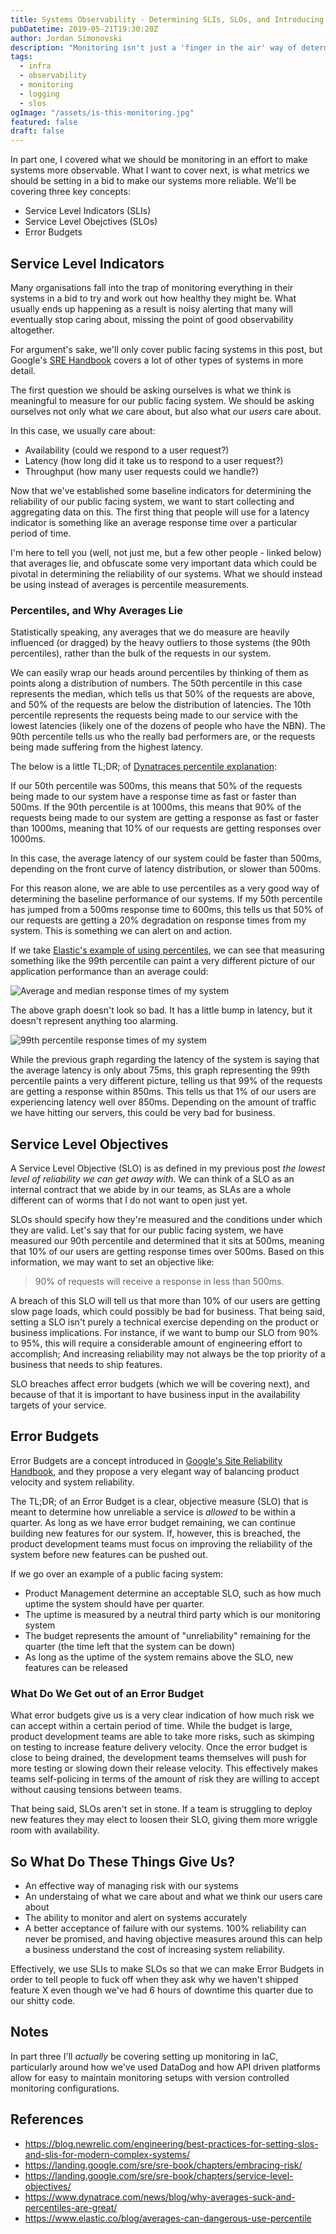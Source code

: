 ```yaml
---
title: Systems Observability - Determining SLIs, SLOs, and Introducing Error Budgets
pubDatetime: 2019-05-21T19:30:20Z
author: Jordan Simonovski
description: "Monitoring isn't just a 'finger in the air' way of determining the health of our applications. It also needs to be an actionable indicator of the reliability of our systems."
tags:
  - infra
  - observability
  - monitoring
  - logging
  - slos
ogImage: "/assets/is-this-monitoring.jpg"
featured: false
draft: false
---
```


In part one, I covered what we should be monitoring in an effort to make systems more observable. What I want to cover next, is what metrics we should be setting in a bid to make our systems more reliable.
We'll be covering three key concepts:

- Service Level Indicators (SLIs)
- Service Level Obejctives (SLOs)
- Error Budgets 
  
## Service Level Indicators

Many organisations fall into the trap of monitoring everything in their systems in a bid to try and work out how healthy they might be. What usually ends up happening as a result is noisy alerting that many will eventually stop caring about, missing the point of good observability altogether.

For argument's sake, we'll only cover public facing systems in this post, but Google's [SRE Handbook](https://landing.google.com/sre/sre-book/chapters/service-level-objectives/) covers a lot of other types of systems in more detail.

The first question we should be asking ourselves is what we think is meaningful to measure for our public facing system. We should be asking ourselves not only what _we_ care about, but also what our _users_ care about.

In this case, we usually care about:

- Availability (could we respond to a user request?)
- Latency (how long did it take us to respond to a user request?)
- Throughput (how many user requests could we handle?)

Now that we've established some baseline indicators for determining the reliability of our public facing system, we want to start collecting and aggregating data on this. The first thing that people will use for a latency indicator is something like an average response time over a particular period of time.

I'm here to tell you (well, not just me, but a few other people - linked below) that averages lie, and obfuscate some very important data which could be pivotal in determining the reliability of our systems.
What we should instead be using instead of averages is percentile measurements.

### Percentiles, and Why Averages Lie

Statistically speaking, any averages that we do measure are heavily influenced (or dragged) by the heavy outliers to those systems (the 90th percentiles), rather than the bulk of the requests in our system.

We can easily wrap our heads around percentiles by thinking of them as points along a distribution of numbers. The 50th percentile in this case represents the median, which tells us that 50% of the requests are above, and 50% of the requests are below the distribution of latencies. 
The 10th percentile represents the requests being made to our service with the lowest latencies (likely one of the dozens of people who have the NBN).
The 90th percentile tells us who the really bad performers are, or the requests being made suffering from the highest latency. 

The below is a little TL;DR; of [Dynatraces percentile explanation](https://www.dynatrace.com/news/blog/why-averages-suck-and-percentiles-are-great/):

If our 50th percentile was 500ms, this means that 50% of the requests being made to our system have a response time as fast or faster than 500ms.
If the 90th percentile is at 1000ms, this means that 90% of the requests being made to our system are getting a response as fast or faster than 1000ms, meaning that 10% of our requests are getting responses over 1000ms.

In this case, the average latency of our system could be faster than 500ms, depending on the front curve of latency distribution, or slower than 500ms.

For this reason alone, we are able to use percentiles as a very good way of determining the baseline performance of our systems. If my 50th percentile has jumped from a 500ms response time to 600ms, this tells us that 50% of our requests are getting a 20% degradation on response times from my system. This is something we can alert on and action.

If we take [Elastic's example of using percentiles](https://www.elastic.co/blog/averages-can-dangerous-use-percentile), we can see that measuring something like the 99th percentile can paint a very different picture of our application performance than an average could:

![Average and median response times of my system](https://i.imgur.com/MlvgCue.png)

The above graph doesn't look so bad. It has a little bump in latency, but it doesn't represent anything too alarming.

![99th percentile response times of my system](https://i.imgur.com/R6egBvi.png)

While the previous graph regarding the latency of the system is saying that the average latency is only about 75ms, this graph representing the 99th percentile paints a very different picture, telling us that 99% of the requests are getting a response within 850ms. This tells us that 1% of our users are experiencing latency well over 850ms. Depending on the amount of traffic we have hitting our servers, this could be very bad for business.

## Service Level Objectives

A Service Level Objective (SLO) is as defined in my previous post _the lowest level of reliability we can get away with_. We can think of a SLO as an internal contract that we abide by in our teams, as SLAs are a whole different can of worms that I do not want to open just yet.

SLOs should specify how they're measured and the conditions under which they are valid. Let's say that for our public facing system, we have measured our 90th percentile and determined that it sits at 500ms, meaning that 10% of our users are getting response times over 500ms. Based on this information, we may want to set an objective like:

> 90% of requests will receive a response in less than 500ms.

A breach of this SLO will tell us that more than 10% of our users are getting slow page loads, which could possibly be bad for business. That being said, setting a SLO isn't purely a technical exercise depending on the product or business implications. For instance, if we want to bump our SLO from 90% to 95%, this will require a considerable amount of engineering effort to accomplish; And increasing reliability may not always be the top priority of a business that needs to ship features.

SLO breaches affect error budgets (which we will be covering next), and because of that it is important to have business input in the availability targets of your service.

## Error Budgets

Error Budgets are a concept introduced in [Google's Site Reliability Handbook](https://landing.google.com/sre/sre-book/chapters/embracing-risk/), and they propose a very elegant way of balancing product velocity and system reliability.

The TL;DR; of an Error Budget is a clear, objective measure (SLO) that is meant to determine how unreliable a service is _allowed_ to be within a quarter. As long as we have error budget remaining, we can continue building new features for our system. If, however, this is breached, the product development teams must focus on improving the reliability of the system before new features can be pushed out.

If we go over an example of a public facing system:

- Product Management determine an acceptable SLO, such as how much uptime the system should have per quarter.
- The uptime is measured by a neutral third party which is our monitoring system
- The budget represents the amount of "unreliability" remaining for the quarter (the time left that the system can be down)
- As long as the uptime of the system remains above the SLO, new features can be released

### What Do We Get out of an Error Budget

What error budgets give us is a very clear indication of how much risk we can accept within a certain period of time. While the budget is large, product development teams are able to take more risks, such as skimping on testing to increase feature delivery velocity. 
Once the error budget is close to being drained, the development teams themselves will push for more testing or slowing down their release velocity. This effectively makes teams self-policing in terms of the amount of risk they are willing to accept without causing tensions between teams.

That being said, SLOs aren't set in stone. If a team is struggling to deploy new features they may elect to loosen their SLO, giving them more wriggle room with availability.

## So What Do These Things Give Us?

- An effective way of managing risk with our systems
- An understaing of what we care about and what we think our users care about
- The ability to monitor and alert on systems accurately
- A better acceptance of failure with our systems. 100% reliability can never be promised, and having objective measures around this can help a business understand the cost of increasing system reliability.

Effectively, we use SLIs to make SLOs so that we can make Error Budgets in order to tell people to fuck off when they ask why we haven't shipped feature X even though we've had 6 hours of downtime this quarter due to our shitty code.

## Notes

In part three I'll _actually_ be covering setting up monitoring in IaC, particularly around how we've used DataDog and how API driven platforms allow for easy to maintain monitoring setups with version controlled monitoring configurations.

## References

- https://blog.newrelic.com/engineering/best-practices-for-setting-slos-and-slis-for-modern-complex-systems/
- https://landing.google.com/sre/sre-book/chapters/embracing-risk/
- https://landing.google.com/sre/sre-book/chapters/service-level-objectives/
- https://www.dynatrace.com/news/blog/why-averages-suck-and-percentiles-are-great/
- https://www.elastic.co/blog/averages-can-dangerous-use-percentile